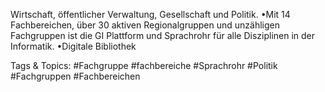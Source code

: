 Wirtschaft, öffentlicher Verwaltung, Gesellschaft und Politik.
•Mit 14 Fachbereichen, über 30 aktiven Regionalgruppen und unzähligen 
Fachgruppen ist die GI Plattform und Sprachrohr für alle Disziplinen in der 
Informatik. 
•Digitale Bibliothek

   Tags & Topics:
   #Fachgruppe
   #fachbereiche
   #Sprachrohr
   #Politik
   #Fachgruppen
   #Fachbereichen